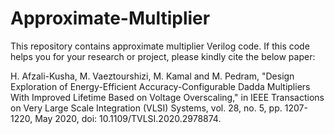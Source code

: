 # Approximate-Multiplier
This repository contains approximate multiplier Verilog code.
If this code helps you for your research or project, please kindly cite the below paper:

H. Afzali-Kusha, M. Vaeztourshizi, M. Kamal and M. Pedram, "Design Exploration of Energy-Efficient Accuracy-Configurable Dadda Multipliers With Improved Lifetime Based on Voltage Overscaling," in IEEE Transactions on Very Large Scale Integration (VLSI) Systems, vol. 28, no. 5, pp. 1207-1220, May 2020, doi: 10.1109/TVLSI.2020.2978874.
